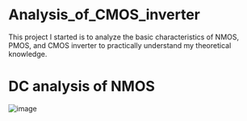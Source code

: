 # Analysis_of_CMOS_inverter
This project I started is to analyze the basic characteristics of NMOS, PMOS, and CMOS inverter to practically understand my theoretical knowledge.
# DC analysis of NMOS
![image](https://github.com/user-attachments/assets/9ae2ae7e-460f-4f4b-87f4-3a500aae8a92)
